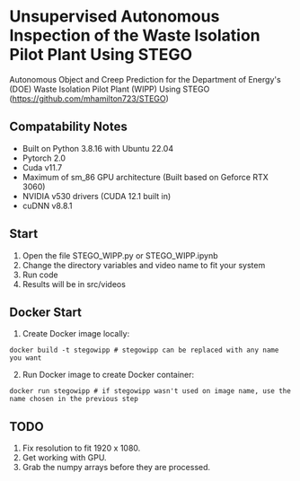 # Unsupervised Autonomous Inspection of the Waste Isolation Pilot Plant Using STEGO
Autonomous Object and Creep Prediction for the Department of Energy's (DOE) Waste Isolation Pilot Plant (WIPP) Using STEGO (https://github.com/mhamilton723/STEGO)

## Compatability Notes
- Built on Python 3.8.16 with Ubuntu 22.04
- Pytorch 2.0
- Cuda v11.7
- Maximum of sm_86 GPU architecture (Built based on Geforce RTX 3060)
- NVIDIA v530 drivers (CUDA 12.1 built in)
- cuDNN v8.8.1

## Start
1. Open the file STEGO_WIPP.py or STEGO_WIPP.ipynb
2. Change the directory variables and video name to fit your system
3. Run code
4. Results will be in src/videos

## Docker Start
1. Create Docker image locally:
```
docker build -t stegowipp # stegowipp can be replaced with any name you want
```
2. Run Docker image to create Docker container:
```
docker run stegowipp # if stegowipp wasn't used on image name, use the name chosen in the previous step
```

## TODO
1. Fix resolution to fit 1920 x 1080.
2. Get working with GPU.
3. Grab the numpy arrays before they are processed.
